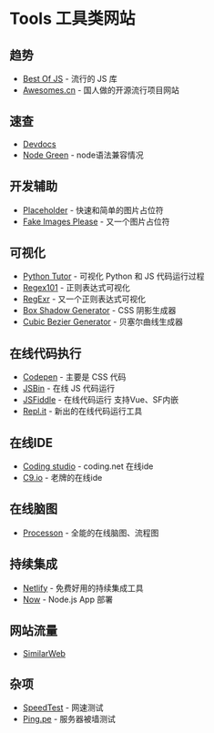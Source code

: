 # Tools 工具类网站

## 趋势
- [Best Of JS](https://stats.js.org/) - 流行的 JS 库
- [Awesomes.cn](https://www.awesomes.cn/) - 国人做的开源流行项目网站

## 速查
- [Devdocs](http://devdocs.io)
- [Node Green](https://node.green/) - node语法兼容情况

## 开发辅助
- [Placeholder](https://placehold.it) - 快速和简单的图片占位符
- [Fake Images Please](https://fakeimg.pl/) - 又一个图片占位符

## 可视化
- [Python Tutor](http://pythontutor.com/visualize.html) - 可视化 Python 和 JS 代码运行过程
- [Regex101](https://regex101.com/) - 正则表达式可视化
- [RegExr](https://regexr.com/) - 又一个正则表达式可视化
- [Box Shadow Generator](https://cssgenerator.org/box-shadow-css-generator.html) - CSS 阴影生成器
- [Cubic Bezier Generator](http://cubic-bezier.com/#.17,.67,.83,.67) - 贝塞尔曲线生成器

## 在线代码执行
- [Codepen](https://codepen.io/) - 主要是 CSS 代码
- [JSBin](http://jsbin.com/) - 在线 JS 代码运行
- [JSFiddle](https://jsfiddle.net/) - 在线代码运行 支持Vue、SF内嵌
- [Repl.it](https://repl.it/) - 新出的在线代码运行工具

## 在线IDE
- [Coding studio](https://studio.coding.net) - coding.net 在线ide
- [C9.io](https://c9.io) - 老牌的在线ide

## 在线脑图
- [Processon](https://www.processon.com/i/53d0ac900cf27d6e7f407e07) - 全能的在线脑图、流程图

## 持续集成
- [Netlify](https://www.netlify.com/) - 免费好用的持续集成工具
- [Now](https://zeit.co/now) - Node.js App 部署

## 网站流量
- [SimilarWeb](https://www.similarweb.com)

## 杂项
- [SpeedTest](http://www.speedtest.net) - 网速测试
- [Ping.pe](http://ping.pe/) - 服务器被墙测试